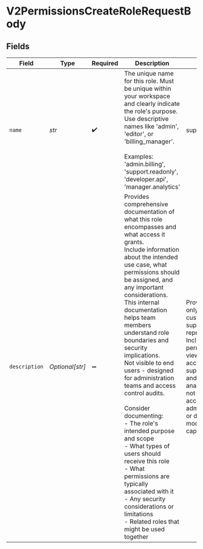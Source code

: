 # V2PermissionsCreateRoleRequestBody


## Fields

| Field                                                                                                                                                                                                                                                                                                                                                                                                                                                                                                                                                                                                                                                                          | Type                                                                                                                                                                                                                                                                                                                                                                                                                                                                                                                                                                                                                                                                           | Required                                                                                                                                                                                                                                                                                                                                                                                                                                                                                                                                                                                                                                                                       | Description                                                                                                                                                                                                                                                                                                                                                                                                                                                                                                                                                                                                                                                                    | Example                                                                                                                                                                                                                                                                                                                                                                                                                                                                                                                                                                                                                                                                        |
| ------------------------------------------------------------------------------------------------------------------------------------------------------------------------------------------------------------------------------------------------------------------------------------------------------------------------------------------------------------------------------------------------------------------------------------------------------------------------------------------------------------------------------------------------------------------------------------------------------------------------------------------------------------------------------ | ------------------------------------------------------------------------------------------------------------------------------------------------------------------------------------------------------------------------------------------------------------------------------------------------------------------------------------------------------------------------------------------------------------------------------------------------------------------------------------------------------------------------------------------------------------------------------------------------------------------------------------------------------------------------------ | ------------------------------------------------------------------------------------------------------------------------------------------------------------------------------------------------------------------------------------------------------------------------------------------------------------------------------------------------------------------------------------------------------------------------------------------------------------------------------------------------------------------------------------------------------------------------------------------------------------------------------------------------------------------------------ | ------------------------------------------------------------------------------------------------------------------------------------------------------------------------------------------------------------------------------------------------------------------------------------------------------------------------------------------------------------------------------------------------------------------------------------------------------------------------------------------------------------------------------------------------------------------------------------------------------------------------------------------------------------------------------ | ------------------------------------------------------------------------------------------------------------------------------------------------------------------------------------------------------------------------------------------------------------------------------------------------------------------------------------------------------------------------------------------------------------------------------------------------------------------------------------------------------------------------------------------------------------------------------------------------------------------------------------------------------------------------------ |
| `name`                                                                                                                                                                                                                                                                                                                                                                                                                                                                                                                                                                                                                                                                         | *str*                                                                                                                                                                                                                                                                                                                                                                                                                                                                                                                                                                                                                                                                          | :heavy_check_mark:                                                                                                                                                                                                                                                                                                                                                                                                                                                                                                                                                                                                                                                             | The unique name for this role. Must be unique within your workspace and clearly indicate the role's purpose. Use descriptive names like 'admin', 'editor', or 'billing_manager'.<br/><br/>Examples: 'admin.billing', 'support.readonly', 'developer.api', 'manager.analytics'<br/>                                                                                                                                                                                                                                                                                                                                                                                             | support.readonly                                                                                                                                                                                                                                                                                                                                                                                                                                                                                                                                                                                                                                                               |
| `description`                                                                                                                                                                                                                                                                                                                                                                                                                                                                                                                                                                                                                                                                  | *Optional[str]*                                                                                                                                                                                                                                                                                                                                                                                                                                                                                                                                                                                                                                                                | :heavy_minus_sign:                                                                                                                                                                                                                                                                                                                                                                                                                                                                                                                                                                                                                                                             | Provides comprehensive documentation of what this role encompasses and what access it grants.<br/>Include information about the intended use case, what permissions should be assigned, and any important considerations.<br/>This internal documentation helps team members understand role boundaries and security implications.<br/>Not visible to end users - designed for administration teams and access control audits.<br/><br/>Consider documenting:<br/>- The role's intended purpose and scope<br/>- What types of users should receive this role<br/>- What permissions are typically associated with it<br/>- Any security considerations or limitations<br/>- Related roles that might be used together<br/> | Provides read-only access for customer support representatives. Includes permissions to view user accounts, support tickets, and basic analytics. Does not include access to billing, admin functions, or data modification capabilities.                                                                                                                                                                                                                                                                                                                                                                                                                                      |